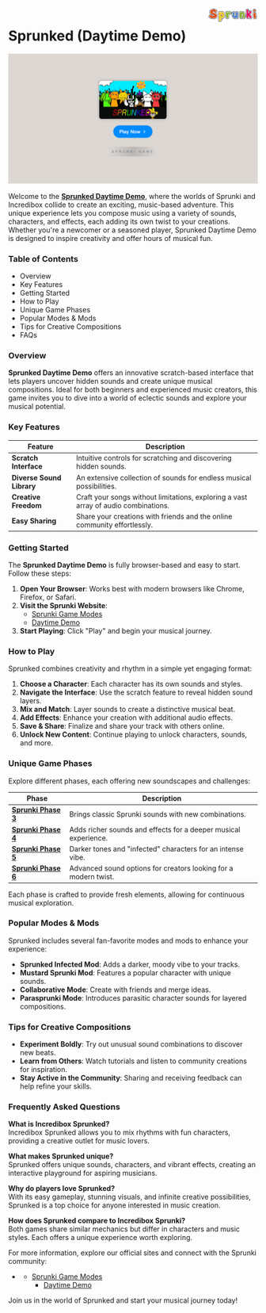 <img align="right" width="100px" src="./assets/sprunki-logo.png" alt="Sprunki Online Logo">

# Sprunked (Daytime Demo)

<p align="center">
    <a href="https://sprunkionline.com/sprunked-daytime-demo-mod">
        <img src="./assets/play.png" alt="Sprunked Daytime Demo Game" width="800">
    </a>
</p>

Welcome to the **[Sprunked Daytime Demo](https://sprunkionline.com/sprunked-daytime-demo-mod)**, where the worlds of Sprunki and Incredibox collide to create an exciting, music-based adventure. This unique experience lets you compose music using a variety of sounds, characters, and effects, each adding its own twist to your creations. Whether you're a newcomer or a seasoned player, Sprunked Daytime Demo is designed to inspire creativity and offer hours of musical fun.

### Table of Contents
- Overview
- Key Features
- Getting Started
- How to Play
- Unique Game Phases
- Popular Modes & Mods
- Tips for Creative Compositions
- FAQs

### Overview

**Sprunked Daytime Demo** offers an innovative scratch-based interface that lets players uncover hidden sounds and create unique musical compositions. Ideal for both beginners and experienced music creators, this game invites you to dive into a world of eclectic sounds and explore your musical potential.

### Key Features

| Feature                | Description                                                                          |
|------------------------|--------------------------------------------------------------------------------------|
| **Scratch Interface**  | Intuitive controls for scratching and discovering hidden sounds.                     |
| **Diverse Sound Library** | An extensive collection of sounds for endless musical possibilities.             |
| **Creative Freedom**   | Craft your songs without limitations, exploring a vast array of audio combinations. |
| **Easy Sharing**       | Share your creations with friends and the online community effortlessly.            |

### Getting Started

The **Sprunked Daytime Demo** is fully browser-based and easy to start. Follow these steps:

1. **Open Your Browser**: Works best with modern browsers like Chrome, Firefox, or Safari.
2. **Visit the Sprunki Website**:
    - [Sprunki Game Modes](https://sprunkionline.com)
    - [Daytime Demo](https://sprunkionline.com/sprunked-daytime-demo-mod)
3. **Start Playing**: Click "Play" and begin your musical journey.

### How to Play

Sprunked combines creativity and rhythm in a simple yet engaging format:

1. **Choose a Character**: Each character has its own sounds and styles.
2. **Navigate the Interface**: Use the scratch feature to reveal hidden sound layers.
3. **Mix and Match**: Layer sounds to create a distinctive musical beat.
4. **Add Effects**: Enhance your creation with additional audio effects.
5. **Save & Share**: Finalize and share your track with others online.
6. **Unlock New Content**: Continue playing to unlock characters, sounds, and more.

### Unique Game Phases

Explore different phases, each offering new soundscapes and challenges:

| Phase                  | Description                                                                           |
|------------------------|---------------------------------------------------------------------------------------|
| **[Sprunki Phase 3](https://sprunkionline.com/phase/3)**    | Brings classic Sprunki sounds with new combinations.                                 |
| **[Sprunki Phase 4](https://sprunkionline.com/phase/4)**    | Adds richer sounds and effects for a deeper musical experience.                       |
| **[Sprunki Phase 5](https://sprunkionline.com/phase/5)**    | Darker tones and "infected" characters for an intense vibe.                           |
| **[Sprunki Phase 6](https://sprunkionline.com/phase/6)**    | Advanced sound options for creators looking for a modern twist.                       |

Each phase is crafted to provide fresh elements, allowing for continuous musical exploration.

### Popular Modes & Mods

Sprunked includes several fan-favorite modes and mods to enhance your experience:

- **Sprunked Infected Mod**: Adds a darker, moody vibe to your tracks.
- **Mustard Sprunki Mod**: Features a popular character with unique sounds.
- **Collaborative Mode**: Create with friends and merge ideas.
- **Parasprunki Mode**: Introduces parasitic character sounds for layered compositions.

### Tips for Creative Compositions

- **Experiment Boldly**: Try out unusual sound combinations to discover new beats.
- **Learn from Others**: Watch tutorials and listen to community creations for inspiration.
- **Stay Active in the Community**: Sharing and receiving feedback can help refine your skills.

### Frequently Asked Questions

**What is Incredibox Sprunked?**  
Incredibox Sprunked allows you to mix rhythms with fun characters, providing a creative outlet for music lovers.

**What makes Sprunked unique?**  
Sprunked offers unique sounds, characters, and vibrant effects, creating an interactive playground for aspiring musicians.

**Why do players love Sprunked?**  
With its easy gameplay, stunning visuals, and infinite creative possibilities, Sprunked is a top choice for anyone interested in music creation.

**How does Sprunked compare to Incredibox Sprunki?**  
Both games share similar mechanics but differ in characters and music styles. Each offers a unique experience worth exploring.

For more information, explore our official sites and connect with the Sprunki community:

- - [Sprunki Game Modes](https://sprunkionline.com)
    - [Daytime Demo](https://sprunkionline.com/sprunked-daytime-demo-mod)

Join us in the world of Sprunked and start your musical journey today!
